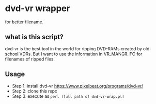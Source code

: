 # dvd-vr wrapper
for better filename.

## what is this script?
dvd-vr is the best tool in the world for ripping DVD-RAMs created by old-school VDRs.
But I want to use the information in VR_MANGR.IFO for filenames of ripped files.

## Usage
- Step 1: install dvd-vr https://www.pixelbeat.org/programs/dvd-vr/
- Step 2: clone this repo
- Step 3: execute as `perl [full path of dvd-vr-wrap.pl]`
